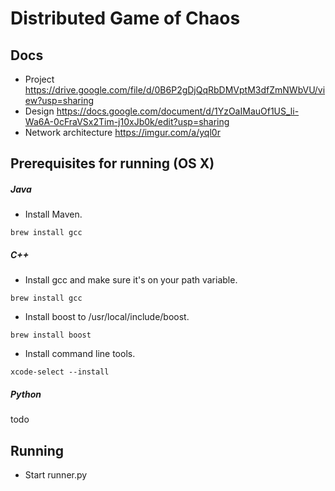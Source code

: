 # Distributed Game of Chaos
## Docs
- Project https://drive.google.com/file/d/0B6P2gDjQqRbDMVptM3dfZmNWbVU/view?usp=sharing
- Design https://docs.google.com/document/d/1YzOaIMauOf1US_li-Wa6A-0cFraVSx2Tim-j10xJb0k/edit?usp=sharing
- Network architecture https://imgur.com/a/yql0r

## Prerequisites for running (OS X)
##### Java
- Install Maven.
```
brew install gcc
```

##### C++
- Install gcc and make sure it's on your path variable.
```
brew install gcc
```
- Install boost to /usr/local/include/boost.
```
brew install boost
```
- Install command line tools.
```
xcode-select --install
```

##### Python
todo

## Running
- Start runner.py

